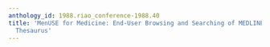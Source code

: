 ```yaml
---
anthology_id: 1988.riao_conference-1988.40
title: 'MenUSE for Medicine: End-User Browsing and Searching of MEDLINE via The MeSH
  Thesaurus'
---
```

